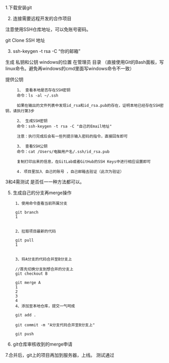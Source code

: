 1.下载安装git


2. 连接需要远程开发的合作项目

注意使用SSH仓库地址，可以免账号密码。


 git Clone SSH 地址
 
 
 3. ssh-keygen -t rsa -C “你的邮箱”

生成 私钥和公钥
windows的位置 在管理员 目录  （直接使用Git的Bash面板，写linux命令。避免再windows的cmd里面写windows命令不一致）

提供公钥

         1、 查看本地是否存在SSH密钥
         命令：ls -al ~/.ssh

         如果在输出的文件列表中发现id_rsa和id_rsa.pub的存在，证明本地已经存在SSH密钥，请执行第3步

         2、 生成SSH密钥
         命令：ssh-keygen -t rsa -C "自己的Email地址"

         注意：执行完成后会有一些列提示输入密码的指令，直接回车即可

         3、 查看SSH公钥
         命令：cat /Users/电脑用户名/.ssh/id_rsa.pub

         复制打印出来的信息，在GitLab或者GitHub的SSH Keys中进行相应设置即可

         4. 项目里加入 自己的账号 ，自己邮箱去验证（此次为验证）


3和4需测试 是否任一一种方法都可以。

5. 生成自己的分支再merge操作

        1、使用命令查看当前所属分支

        git branch
        1


        2、拉取项目最新的代码

        git pull
        1


        3、将A分支的代码合并至B分支上

        //首先切换分支到想合并的分支上
        git checkout B

        git merge A
        1
        2
        3
        4
        4、添加至本地仓库，提交一气呵成

        git add .

        git commit -m "A分支代码合并至B分支上"

        git push
 

6. git仓库审核收到的merge申请


7.合并后，git上的项目再加到服务器，上线。 测试通过
